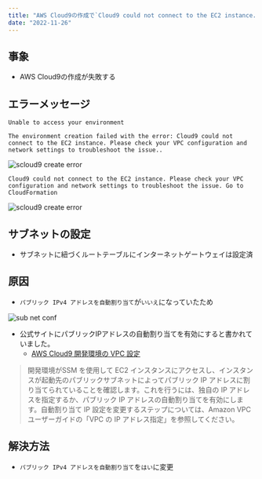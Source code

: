 ```yaml
---
title: "AWS Cloud9の作成で`Cloud9 could not connect to the EC2 instance. Please check your VPC configuration and network settings to troubleshoot the issue. Go to CloudFormation`エラーが発生する"
date: "2022-11-26"
---
```

## 事象
- AWS Cloud9の作成が失敗する

## エラーメッセージ
```Shell
Unable to access your environment

The environment creation failed with the error: Cloud9 could not connect to the EC2 instance. Please check your VPC configuration and network settings to troubleshoot the issue..
```
![scloud9 create error](../../images/2022-11-26-03.png)

```Shell
Cloud9 could not connect to the EC2 instance. Please check your VPC configuration and network settings to troubleshoot the issue. Go to CloudFormation
```
![scloud9 create error](../../images/2022-11-26-02.png)

## サブネットの設定
  - サブネットに紐づくルートテーブルにインターネットゲートウェイは設定済

## 原因
- `パブリック IPv4 アドレスを自動割り当て`が`いいえ`になっていたため

![sub net conf](../../images/2022-11-26-01.png)

- 公式サイトにパブリックIPアドレスの自動割り当てを有効にすると書かれていました。
  - [AWS Cloud9 開発環境の VPC 設定](https://docs.aws.amazon.com/ja_jp/cloud9/latest/user-guide/vpc-settings.html)

>開発環境がSSM を使用して EC2 インスタンスにアクセスし、インスタンスが起動先のパブリックサブネットによってパブリック IP アドレスに割り当てられていることを確認します。これを行うには、独自の IP アドレスを指定するか、パブリック IP アドレスの自動割り当てを有効にします。自動割り当て IP 設定を変更するステップについては、Amazon VPC ユーザーガイドの「VPC の IP アドレス指定」を参照してください。
## 解決方法
- `パブリック IPv4 アドレスを自動割り当て`を`はい`に変更
